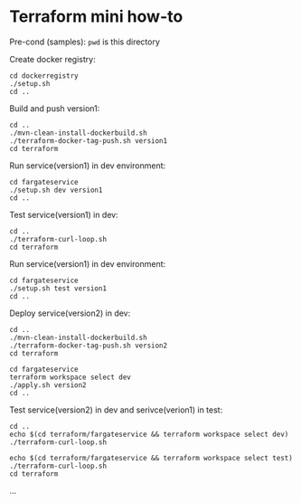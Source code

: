 # Terraform mini how-to

Pre-cond (samples): `pwd` is this directory

Create docker registry:

    cd dockerregistry
    ./setup.sh
    cd ..

Build and push version1:

    cd ..
    ./mvn-clean-install-dockerbuild.sh
    ./terraform-docker-tag-push.sh version1
    cd terraform

Run service(version1) in dev environment:

    cd fargateservice
    ./setup.sh dev version1
    cd ..
    
Test service(version1) in dev:

    cd ..
    ./terraform-curl-loop.sh
    cd terraform

Run service(version1) in dev environment:

    cd fargateservice
    ./setup.sh test version1
    cd ..

Deploy service(version2) in dev:

    cd ..
    ./mvn-clean-install-dockerbuild.sh
    ./terraform-docker-tag-push.sh version2
    cd terraform

    cd fargateservice
    terraform workspace select dev
    ./apply.sh version2
    cd ..

Test service(version2) in dev and serivce(verion1) in test:

    cd ..
    echo $(cd terraform/fargateservice && terraform workspace select dev)
    ./terraform-curl-loop.sh
    
    echo $(cd terraform/fargateservice && terraform workspace select test)
    ./terraform-curl-loop.sh
    cd terraform

...

